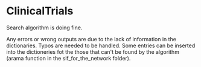 # ClinicalTrials

Search algorithm is doing fine.

Any errors or wrong outputs are due to the lack of information in the dictionaries.
Typos are needed to be handled.
Some entries can be inserted into the dictioneries fot the those that can't be found by the algorithm (arama function in the sif_for_the_network folder).
